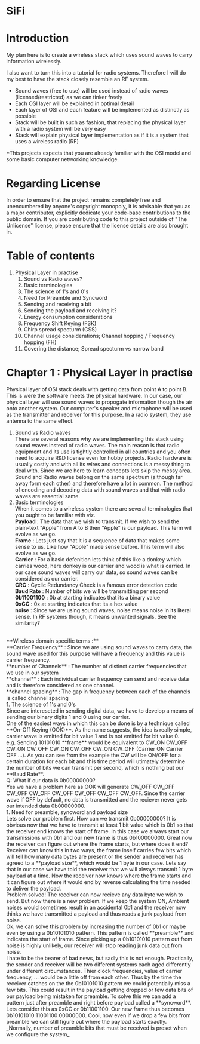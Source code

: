 # SiFi


Introduction
============
My plan here is to create a wireless stack which uses sound waves to carry information wirelessly.

I also want to turn this into a tutorial for radio systems. Therefore I will do my best to have the stack closely resemble an RF system.

- Sound waves (free to use) will be used instead of radio waves (licensed/restricted) as we can tinker freely
- Each OSI layer will be explained in optimal detail
- Each layer of OSI and each feature will be implemented as distinctly as possible
- Stack will be built in such as fashion, that replacing the physical layer with a radio system will be very easy
- Stack will explain physical layer implementation as if it is a system that uses a wireless radio (RF)

*This projects expects that you are already familiar with the OSI model and some basic computer networking knowledge.


Regarding License
=================
In order to ensure that the project remains completely free and unencumbered by anyone's copyright monopoly, it is advisable that you as a major contributor, explicitly dedicate your code-base contributions to the public domain. If you are contributing code to this project outside of "The Unlicense" license, please ensure that the license details are also brought in.


Table of contents
=================
1. Physical Layer in practise
   1. Sound vs Radio waves?
   1. Basic terminologies
   1. The science of 1's and 0's
   1. Need for Preamble and Syncword
   1. Sending and receiving a bit
   1. Sending the payload and receiving it?
   1. Energy consumption considerations
   1. Frequency Shift Keying (FSK)
   1. Chirp spread specturm (CSS)
   1. Channel usage considerations; Channel hopping / Frequency hopping (FH)
   1. Covering the distance; Spread specturm vs narrow band

Chapter 1 : Physical Layer in practise
======================================
Physical layer of OSI stack deals with getting data from point A to point B. This is were the software meets the physical hardware. In our case, our physical layer will use sound waves to propogate information though the air onto another system. Our computer's speaker and microphone will be used as the transmitter and receiver for this purpose. In a radio system, they use antenna to the same effect.
  1. Sound vs Radio waves <br>
There are several reasons why we are implementing this stack using sound waves instead of radio waves. The main reason is that radio equipment and its use is tightly controlled in all countries and you often need to acquire R&D license even for hobby projects. Radio hardware is usually costly and with all its wires and connections is a messy thing to deal with. Since we are here to learn concepts lets skip the messy area. <br>
Sound and Radio waves belong on the same spectrum (although far away form each other) and therefore have a lot in common. The method of encoding and decoding data with sound waves and that with radio waves are essential same.<br>
  1. Basic terminologies <br>
When it comes to a wireless system there are several terminologies that you ought to be familiar with viz. <br>
**Payload** : The data that we wish to transmit. If we wish to send the plain-text "Apple" from A to B then "Apple" is our payload. This term will evolve as we go. <br>
**Frame** : Lets just say that it is a sequence of data that makes some sense to us. Like how "Apple" made sense before. This term will also evolve as we go. <br>
**Carrier** : For a basic defenition lets think of this like a donkey which carries wood, here donkey is our carrier and wood is what is carried. In our case sound waves will carry our data, so sound waves can be considered as our carrier.<br>
**CRC** : Cyclic Redundancy Check is a famous error detection code<br>
**Baud Rate** : Number of bits we will be transmitting per second<br>
**0b11001100** : 0b at starting indicates that its a binary value<br>
**0xCC** : 0x at starting indicates that its a hex value<br>
**noise** : Since we are using sound waves, noise means noise in its literal sense. In RF systems though, it means unwanted signals. See the similarity?
<br>
**Wireless domain specific terms :**<br>
**Carrier Frequency** : Since we are using sound waves to carry data, the sound wave used for this purpose will have a frequency and this value is carrier frequency.<br>
**number of Channels** : The number of distinct carrier frequencies that we use in our system<br>
**channel** : Each individual carrier frequency can send and receive data and is therefore considered as one channel.<br>
**channel spacing** : The gap in frequency between each of the channels is called channel spacing<br>
  1. The science of 1's and 0's <br>
Since are intereseted in sending digital data, we have to develop a means of sending our binary digits 1 and 0 using our carrier.<br>
One of the easiest ways in which this can be done is by a technique called **On-Off Keying (OOK)**. As the name suggests, the idea is really simple, carrier wave is emitted for bit value 1 and is not emitted for bit value 0.<br>
e.g. Sending 10101010 **frame** would be equivalent to CW_ON CW_OFF CW_ON CW_OFF CW_ON CW_OFF CW_ON CW_OFF (Carrier ON  Carrier OFF ...). As you can see from the example the CW will be ON/OFF for a certain duration for each bit and this time period will utimately determine the number of bits we can transmit per second, which is nothing but our **Baud Rate**.<br>
Q: What if our data is 0b00000000?<br>
Yes we have a problem here as OOK will generate CW_OFF CW_OFF CW_OFF CW_OFF CW_OFF CW_OFF CW_OFF CW_OFF. Since the carrier wave if OFF by default, no data is transmitted and the reciever never gets our intended data 0b00000000.<br>
  1. Need for preamble, syncword and payload size<br>
Lets solve our problem first. How can we transmit 0b00000000? It is obvious now that we have to transmit at least 1 bit value which is 0b1 so that the receiver end knows the start of frame. In this case we always start our transmissions with 0b1 and our new frame is thus 0b100000000. Great now the receiver can figure out where the frame starts, but where does it end? Receiver can know this in two ways, the frame inself carries few bits which will tell how many data bytes are present or the sender and receiver has agreed to a **payload size**, which would be 1 byte in our case. Lets say that in our case we have told the receiver that we will always transmit 1 byte payload at a time. Now the receiver now knows where the frame starts and it can figure out where it would end by reverse calculating the time needed to deliver the payload.<br>
Problem solved! The receiver can now recieve any data byte we wish to send. But now there is a new problem. If we keep the system ON, Ambient noises would sometimes result in an accidental 0b1 and the receiver now thinks we have transmitted a payload and thus reads a junk payload from noise.<br>
Ok, we can solve this problem by increasing the number of 0b1 or maybe even by using a 0b10101010 pattern. This pattern is called **preamble** and indicates the start of frame. Since picking up a 0b10101010 pattern out from noise is highly unlikely, our receiver will stop reading junk data out from noise.<br>
I hate to be the bearer of bad news, but sadly this is not enough. Practically, the sender and receiver will be two different systems each aged differently under different circumstances. Thier clock frequencies, value of carrier frequency, ... would be a little off from each other. Thus by the time the receiver catches on the the 0b10101010 pattern we could potentially miss a few bits. This could result in the payload getting dropped or few data bits of our payload being mistaken for preamble. To solve this we can add a pattern just after preamble and right before payload called a **syncword**. Lets consider this as 0xCC or 0b11001100. Our new frame thus becomes 0b10101010 11001100 00000000. Cool, now even if we drop a few bits from preamble we can still figure out where the payload starts exactly.<br>
_Normally, number of preamble bits that must be received is preset when we configure the system_
